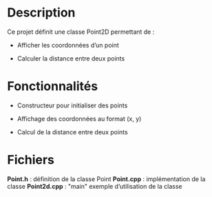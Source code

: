 
# Description

Ce projet définit une classe Point2D permettant de :

- Afficher les coordonnées d’un point

- Calculer la distance entre deux points

# Fonctionnalités

- Constructeur pour initialiser des points

- Affichage des coordonnées au format (x, y)

- Calcul de la distance entre deux points 


# Fichiers
**Point.h** : définition de la classe Point
**Point.cpp** : implémentation de la classe
**Point2d.cpp** : "main" exemple d’utilisation de la classe
